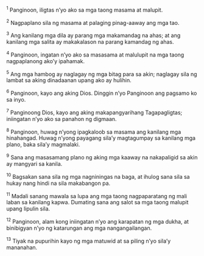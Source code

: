 <sup>1</sup>
Panginoon, iligtas nʼyo ako sa mga taong masama at malupit. 

<sup>2</sup>
Nagpaplano sila ng masama at palaging pinag-aaway ang mga tao. 

<sup>3</sup>
Ang kanilang mga dila ay parang mga makamandag na ahas; at ang kanilang mga salita ay makakalason na parang kamandag ng ahas. 

<sup>4</sup>
Panginoon, ingatan nʼyo ako sa masasama at malulupit na mga taong nagpaplanong akoʼy ipahamak. 

<sup>5</sup>
Ang mga hambog ay naglagay ng mga bitag para sa akin; naglagay sila ng lambat sa aking dinadaanan upang ako ay hulihin. 

<sup>6</sup>
Panginoon, kayo ang aking Dios. Dinggin nʼyo Panginoon ang pagsamo ko sa inyo. 

<sup>7</sup>
Panginoong Dios, kayo ang aking makapangyarihang Tagapagligtas; iniingatan nʼyo ako sa panahon ng digmaan. 

<sup>8</sup>
Panginoon, huwag nʼyong ipagkaloob sa masama ang kanilang mga hinahangad. Huwag nʼyong payagang silaʼy magtagumpay sa kanilang mga plano, baka silaʼy magmalaki. 

<sup>9</sup>
Sana ang masasamang plano ng aking mga kaaway na nakapaligid sa akin ay mangyari sa kanila. 

<sup>10</sup>
Bagsakan sana sila ng mga nagniningas na baga, at ihulog sana sila sa hukay nang hindi na sila makabangon pa. 

<sup>11</sup>
Madali sanang mawala sa lupa ang mga taong nagpaparatang ng mali laban sa kanilang kapwa. Dumating sana ang salot sa mga taong malupit upang lipulin sila. 

<sup>12</sup>
Panginoon, alam kong iniingatan nʼyo ang karapatan ng mga dukha, at binibigyan nʼyo ng katarungan ang mga nangangailangan. 

<sup>13</sup>
Tiyak na pupurihin kayo ng mga matuwid at sa piling nʼyo silaʼy mananahan.
